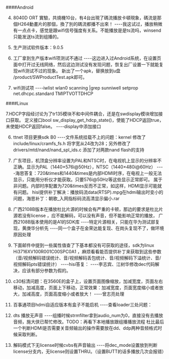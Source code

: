 
####Android




4. 8040D  ORT 實驗，共燒機10台，有4台出現了碼流播放卡頓現象，碼流是那個H264動畫片的那個，換了別的碼流都播不出來！ 
     ----我这试过，播放稍微有一点点卡，感觉是跟wifi信号强度有关系。不能播放是是ts流吗，winsend只能发送ts流到组播的。

3. 生产测试软件版本：9.0.5

2. 工厂拿到生产版本wifi项测试不通过
     ----这边进入过Android系统，在设置页面中打开过无线网络，然后这边测试没有发现问题，恢复出厂设置一下就能复现wifi测试不过的现象。
    新出了一个apk，替换放到u盘 /product/SWProductTest.apk即可。

1. wifi测试项
     ----iwlist wlan0 scanning |grep sunniwell
setprop net.dhcpc.standard  TMIPTVOTTDHCP



####Linux



7.HDCP字段经讨论为了tr135模块不和中间件耦合，还是在swdisplay模块增加接口获取。
定义接口bool sw_display_get_hdcp_state()，使能了HDCP返回true，未使能HDCP返回false。
     ----display中添加接口

6. ttnet 项目更换sdk B0
     ----文件系统挂载不上的问题：kernel 修改了include/linux/cramfs_fs.h 将字宽从24改为28；另外修改了drivers/mtd/nand/nand_spl_ids.c 添加了对两款nand flash的支持

5. 广东项目，机顶盒分辨率设置为PAL和NTSC时，在电视机上显示的分辨率不正确。显示为PAL（1440&times;576i@50Hz），NTSC（1440&times;480i@60Hz）
     ----海思答复：720&times和1440&times是内部HDMI时序，在电视上一般无法显示，只能用分析仪才能获取。只要576i@50Hz等这些显示正常即可。
     属于非问题。内部时序配置为720&times反而不正常，如这样，HDMI显示可能就有问题。
     hisi提供补丁解决：播放码流data(RTSP).mpg在hdmi输出时变小的问题，海思补丁：朝歌_入网指标码流高清显示偏小.rar
 

4. 广西2108B版本在播放杜比片源的时候会有严重的卡顿，那边的要求是杜比片源若没有license ，应不能解码，可以没有声音，但不能影响正常的播放， 广西2108B版本使用的是A1的SDK库
     ----特定片源相关，只能在华为测试部复现，黄庚华分析先
     ----同一个盒子在金荣达能复现、在岗头复现不了，做环境原因处理

3. 下面邮件中提到一些属性值查了下基本都没有可获取的途径，sdk为linux Hi3716XV100R001C00SPC0A1 ，麻烦看看能否提供补丁来获取到这些参数（音/视频解码错误统计、音/视频解码丢包统计、音/视频解码下溢统计、音/视频解码pts错误统计）
     ----hisi答复：
     ----李志宾、江树华修改dec代码解决，应该有部分参数为假的。

2. c30标清问题：在3560E的盒子上，设置页面图像缩放，加减宽度，页面左右移动，加减高度，页面上下移动，正常效果：加减宽度，页面宽度缩小或者放大，加减高度，页面高度缩小或者放大！
    ----曾志亮处理

1. 百事通项目hdmi自适应版本有盒子不能启机
    ----查看loader三处问题：





2. dts 播放无声音
     ----组播时候strmfilter拿到audio_num为0，直接没有去播放音频，施大侠已帮忙修改。TODO：再看下本地播放跟组播播放流程
     杜比最后一个判断HDMI是否需要关音频输出的操作需要放在dd、ddp两种音频格式时候采取判断。

1. 解码模式下无license时候cvbs有声音输出
     ----将dec_mode设置放到判断license分支内，无license则设置THRU。（设置BUTT的话多播放几次会报错）
